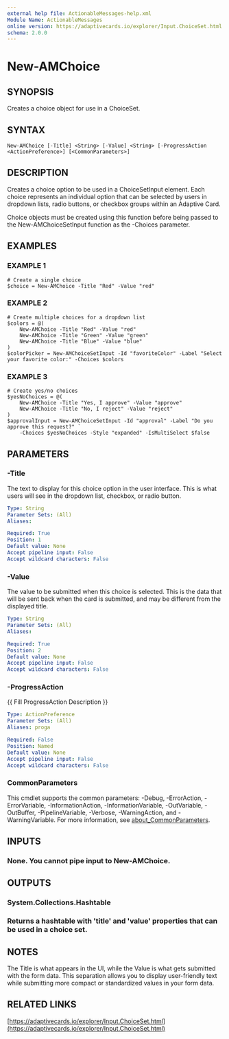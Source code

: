 ```yaml
---
external help file: ActionableMessages-help.xml
Module Name: ActionableMessages
online version: https://adaptivecards.io/explorer/Input.ChoiceSet.html
schema: 2.0.0
---
```


# New-AMChoice

## SYNOPSIS
Creates a choice object for use in a ChoiceSet.

## SYNTAX

```
New-AMChoice [-Title] <String> [-Value] <String> [-ProgressAction <ActionPreference>] [<CommonParameters>]
```

## DESCRIPTION
Creates a choice option to be used in a ChoiceSetInput element.
Each choice represents
an individual option that can be selected by users in dropdown lists, radio buttons,
or checkbox groups within an Adaptive Card.

Choice objects must be created using this function before being passed to the
New-AMChoiceSetInput function as the -Choices parameter.

## EXAMPLES

### EXAMPLE 1
```
# Create a single choice
$choice = New-AMChoice -Title "Red" -Value "red"
```

### EXAMPLE 2
```
# Create multiple choices for a dropdown list
$colors = @(
    New-AMChoice -Title "Red" -Value "red"
    New-AMChoice -Title "Green" -Value "green"
    New-AMChoice -Title "Blue" -Value "blue"
)
$colorPicker = New-AMChoiceSetInput -Id "favoriteColor" -Label "Select your favorite color:" -Choices $colors
```

### EXAMPLE 3
```
# Create yes/no choices
$yesNoChoices = @(
    New-AMChoice -Title "Yes, I approve" -Value "approve"
    New-AMChoice -Title "No, I reject" -Value "reject"
)
$approvalInput = New-AMChoiceSetInput -Id "approval" -Label "Do you approve this request?" `
    -Choices $yesNoChoices -Style "expanded" -IsMultiSelect $false
```

## PARAMETERS

### -Title
The text to display for this choice option in the user interface.
This is what users will see in the dropdown list, checkbox, or radio button.

```yaml
Type: String
Parameter Sets: (All)
Aliases:

Required: True
Position: 1
Default value: None
Accept pipeline input: False
Accept wildcard characters: False
```

### -Value
The value to be submitted when this choice is selected.
This is the data that will be sent back when the card is submitted, and may
be different from the displayed title.

```yaml
Type: String
Parameter Sets: (All)
Aliases:

Required: True
Position: 2
Default value: None
Accept pipeline input: False
Accept wildcard characters: False
```

### -ProgressAction
{{ Fill ProgressAction Description }}

```yaml
Type: ActionPreference
Parameter Sets: (All)
Aliases: proga

Required: False
Position: Named
Default value: None
Accept pipeline input: False
Accept wildcard characters: False
```

### CommonParameters
This cmdlet supports the common parameters: -Debug, -ErrorAction, -ErrorVariable, -InformationAction, -InformationVariable, -OutVariable, -OutBuffer, -PipelineVariable, -Verbose, -WarningAction, and -WarningVariable. For more information, see [about_CommonParameters](http://go.microsoft.com/fwlink/?LinkID=113216).

## INPUTS

### None. You cannot pipe input to New-AMChoice.
## OUTPUTS

### System.Collections.Hashtable
### Returns a hashtable with 'title' and 'value' properties that can be used in a choice set.
## NOTES
The Title is what appears in the UI, while the Value is what gets submitted with the form data.
This separation allows you to display user-friendly text while submitting more compact
or standardized values in your form data.

## RELATED LINKS

[https://adaptivecards.io/explorer/Input.ChoiceSet.html](https://adaptivecards.io/explorer/Input.ChoiceSet.html)

